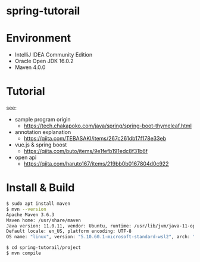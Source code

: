 # spring-tutorail

# Environment

- IntelliJ IDEA Community Edition
- Oracle Open JDK 16.0.2
- Maven 4.0.0

# Tutorial
see: 
 - sample program origin
   - https://tech.chakapoko.com/java/spring/spring-boot-thymeleaf.html
 - annotation explanation
   - https://qiita.com/TEBASAKI/items/267c261db17f178e33eb
 - vue.js & spring boost
   - https://qiita.com/buto/items/9e1fefb191edc8f31b6f
 - open api
   - https://qiita.com/haruto167/items/219bb0b0167804d0c922

# Install & Build

```bash
$ sudo apt install maven
$ mvn --version
Apache Maven 3.6.3
Maven home: /usr/share/maven
Java version: 11.0.11, vendor: Ubuntu, runtime: /usr/lib/jvm/java-11-openjdk-amd64
Default locale: en_US, platform encoding: UTF-8
OS name: "linux", version: "5.10.60.1-microsoft-standard-wsl2", arch: "amd64", family: "unix"

$ cd spring-tutorail/project
$ mvn compile
```

